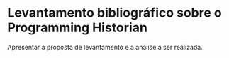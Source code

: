 # Levantamento bibliográfico sobre o Programming Historian

Apresentar a proposta de levantamento e a análise a ser realizada.